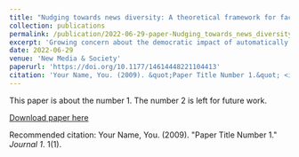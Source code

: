 ```yaml
---
title: "Nudging towards news diversity: A theoretical framework for facilitating diverse news consumption through recommender design"
collection: publications
permalink: /publication/2022-06-29-paper-Nudging_towards_news_diversity
excerpt: 'Growing concern about the democratic impact of automatically curated news platforms urges us to reconsider how such platforms should be designed. We propose a theoretical framework for personalised diversity nudges that can stimulate diverse news consumption on the individual level. To examine potential benefits and limitations of existing diversity nudges, we conduct an interdisciplinary literature review that synthesises theoretical work on news selection mechanisms with hands-on tools and implementations from the fields of computer science and recommender systems. Based thereupon, we propose five diversity nudges that researchers and practitioners can build on. We provide a theoretical motivation of why, when and for whom such nudges could be effective, critically reflect on their potential backfire effects and the need for algorithmic transparency, and sketch out a research agenda for diversity-aware news recommender design. Thereby, we develop concrete, theoretically grounded avenues towards facilitating diverse news consumption on algorithmically curated platforms.'
date: 2022-06-29
venue: 'New Media & Society'
paperurl: 'https://doi.org/10.1177/14614448221104413'
citation: 'Your Name, You. (2009). &quot;Paper Title Number 1.&quot; <i>Journal 1</i>. 1(1).'
---
```

This paper is about the number 1. The number 2 is left for future work.

[Download paper here](http://academicpages.github.io/files/paper1.pdf)

Recommended citation: Your Name, You. (2009). "Paper Title Number 1." <i>Journal 1</i>. 1(1).
